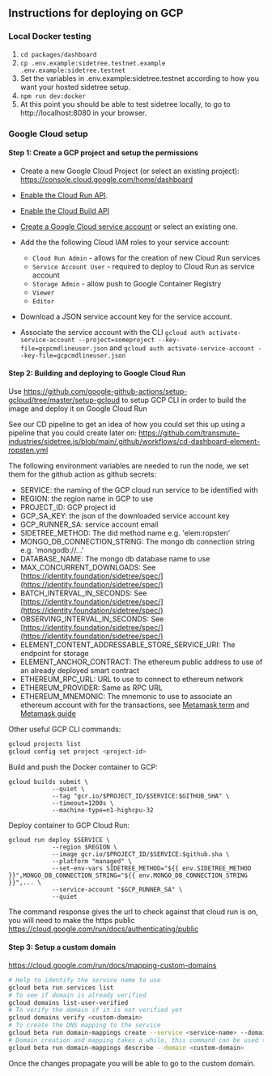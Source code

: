 ## Instructions for deploying on GCP

### Local Docker testing

1. `cd packages/dashboard`
2. `cp .env.example:sidetree.testnet.example .env.example:sidetree.testnet`
3. Set the variables in .env.example:sidetree.testnet according to how you want your hosted sidetree setup.
4. `npm run dev:docker`
5. At this point you should be able to test sidetree locally, to go to http://localhost:8080 in your browser.

### Google Cloud setup

#### Step 1: Create a GCP project and setup the permissions

- Create a new Google Cloud Project (or select an existing project): https://console.cloud.google.com/home/dashboard
- [Enable the Cloud Run API](https://console.cloud.google.com/flows/enableapi?apiid=run.googleapis.com).
- [Enable the Cloud Build API](https://console.cloud.google.com/flows/enableapi?apiid=cloudbuild.googleapis.com)
- [Create a Google Cloud service account](https://console.cloud.google.com/projectselector2/identity/serviceaccounts?supportedpurview=project) or select an existing one.
- Add the the following Cloud IAM roles to your service account:

    - `Cloud Run Admin` - allows for the creation of new Cloud Run services
    - `Service Account User` -  required to deploy to Cloud Run as service account
    - `Storage Admin` - allow push to Google Container Registry
    - `Viewer`
    - `Editor`

- Download a JSON service account key for the service account.

- Associate the service account with the CLI `gcloud auth activate-service-account --project=someproject --key-file=gcpcmdlineuser.json` and `gcloud auth activate-service-account --key-file=gcpcmdlineuser.json`

#### Step 2: Building and deploying to Google Cloud Run

Use https://github.com/google-github-actions/setup-gcloud/tree/master/setup-gcloud to setup GCP CLI in order to build the image and deploy it on Google Cloud Run

See our CD pipeline to get an idea of how you could set this up using a pipeline that you could create later on: https://github.com/transmute-industries/sidetree.js/blob/main/.github/workflows/cd-dashboard-element-ropsten.yml

The following environment variables are needed to run the node, we set them for the github action as github secrets:

- SERVICE: the naming of the GCP cloud run service to be identified with
- REGION: the region name in GCP to use
- PROJECT_ID: GCP project id
- GCP_SA_KEY: the json of the downloaded service account key
- GCP_RUNNER_SA: service account email
- SIDETREE_METHOD: The did method name e.g. 'elem:ropsten'
- MONGO_DB_CONNECTION_STRING: The mongo db connection string e.g. 'mongodb://...'
- DATABASE_NAME: The mongo db database name to use
- MAX_CONCURRENT_DOWNLOADS: See [https://identity.foundation/sidetree/spec/](https://identity.foundation/sidetree/spec/)
- BATCH_INTERVAL_IN_SECONDS: See [https://identity.foundation/sidetree/spec/](https://identity.foundation/sidetree/spec/)
- OBSERVING_INTERVAL_IN_SECONDS: See [https://identity.foundation/sidetree/spec/](https://identity.foundation/sidetree/spec/)
- ELEMENT_CONTENT_ADDRESSABLE_STORE_SERVICE_URI: The endpoint for storage
- ELEMENT_ANCHOR_CONTRACT: The ethereum public address to use of an already deployed smart contract
- ETHEREUM_RPC_URL: URL to use to connect to ethereum network
- ETHEREUM_PROVIDER: Same as RPC URL
- ETHEREUM_MNEMONIC: The mnemonic to use to associate an ethereum account with for the transactions, see [Metamask term](https://docs.metamask.io/guide/common-terms.html#mnemonic-phrase-seed-phrase-seed-words) and [Metamask guide](https://metamask.zendesk.com/hc/en-us/articles/360015290032-How-to-reveal-your-Secret-Recovery-Phrase)

Other useful GCP CLI commands:

```bash
gcloud projects list
gcloud config set project <project-id>
```

Build and push the Docker container to GCP:

```
gcloud builds submit \
            --quiet \
            --tag "gcr.io/$PROJECT_ID/$SERVICE:$GITHUB_SHA" \
            --timeout=1200s \
            --machine-type=n1-highcpu-32
```

Deploy container to GCP Cloud Run:

```
gcloud run deploy $SERVICE \
            --region $REGION \
            --image gcr.io/$PROJECT_ID/$SERVICE:$github.sha \
            --platform "managed" \
            --set-env-vars SIDETREE_METHOD="${{ env.SIDETREE_METHOD }}",MONGO_DB_CONNECTION_STRING="${{ env.MONGO_DB_CONNECTION_STRING }}",... \
            --service-account "$GCP_RUNNER_SA" \
            --quiet
```

The command response gives the url to check against that cloud run is on, you will need to make the https public https://cloud.google.com/run/docs/authenticating/public

#### Step 3: Setup a custom domain

https://cloud.google.com/run/docs/mapping-custom-domains

```bash
# Help to identify the service name to use
gcloud beta run services list
# To see if domain is already verified
gcloud domains list-user-verified
# To verify the domain if it is not verified yet
gcloud domains verify <custom-domain>
# To create the DNS mapping to the service
gcloud beta run domain-mappings create --service <service-name> --domain <custom-domain>
# Domain creation and mapping takes a while, this command can be used to check the status of the domain
gcloud beta run domain-mappings describe --domain <custom-domain>
```
Once the changes propagate you will be able to go to the custom domain.